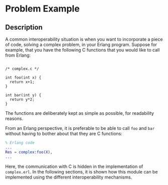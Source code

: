 <!--
%CopyrightBegin%

Copyright Ericsson AB 2023. All Rights Reserved.

Licensed under the Apache License, Version 2.0 (the "License");
you may not use this file except in compliance with the License.
You may obtain a copy of the License at

    http://www.apache.org/licenses/LICENSE-2.0

Unless required by applicable law or agreed to in writing, software
distributed under the License is distributed on an "AS IS" BASIS,
WITHOUT WARRANTIES OR CONDITIONS OF ANY KIND, either express or implied.
See the License for the specific language governing permissions and
limitations under the License.

%CopyrightEnd%
-->
# Problem Example

## Description

A common interoperability situation is when you want to incorporate a piece of
code, solving a complex problem, in your Erlang program. Suppose for example,
that you have the following C functions that you would like to call from Erlang:

```text

/* complex.c */

int foo(int x) {
  return x+1;
}

int bar(int y) {
  return y*2;
}
```

The functions are deliberately kept as simple as possible, for readability
reasons.

From an Erlang perspective, it is preferable to be able to call `foo` and `bar`
without having to bother about that they are C functions:

```erlang
% Erlang code
...
Res = complex:foo(X),
...
```

Here, the communication with C is hidden in the implementation of `complex.erl`.
In the following sections, it is shown how this module can be implemented using
the different interoperability mechanisms.
